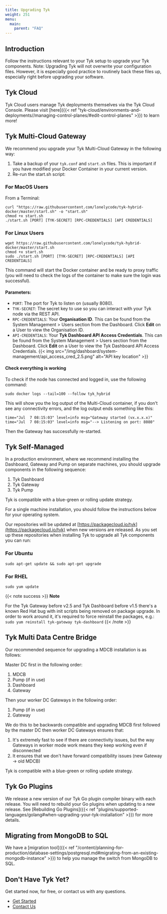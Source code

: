 ```yaml
---
title: Upgrading Tyk
weight: 251
menu:
  main:
    parent: "FAQ"
---
```


## Introduction

Follow the instructions relevant to your Tyk setup to upgrade your Tyk components.
Note: Upgrading Tyk will not overwrite your configuration files. However, it is especially good practice to routinely back these files up, especially right before upgrading your software.

## Tyk Cloud

Tyk Cloud users manage Tyk deployments themselves via the Tyk Cloud Console.
Please visit [here]({{< ref "tyk-cloud/environments-and-deployments//managing-control-planes/#edit-control-planes" >}}) to learn more!

## Tyk Multi-Cloud Gateway

We recommend you upgrade your Tyk Multi-Cloud Gateway in the following way:

1.  Take a backup of your `tyk.conf` and `start.sh` files. This is important if you have modified your Docker Container in your current version.
2.  Re-run the start.sh script:

### For MacOS Users

From a Terminal:

```{.copyWrapper}
curl "https://raw.githubusercontent.com/lonelycode/tyk-hybrid-docker/master/start.sh" -o "start.sh"
chmod +x start.sh
./start.sh [PORT] [TYK-SECRET] [RPC-CREDENTIALS] [API CREDENTIALS]
```

### For Linux Users

```{.copyWrapper}
wget https://raw.githubusercontent.com/lonelycode/tyk-hybrid-docker/master/start.sh
chmod +x start.sh
sudo ./start.sh [PORT] [TYK-SECRET] [RPC-CREDENTIALS] [API CREDENTIALS]
```

This command will start the Docker container and be ready to proxy traffic (you will need to check the logs of the container to make sure the login was successful).

#### Parameters:

- `PORT`: The port for Tyk to listen on (usually 8080).
- `TYK-SECRET`: The secret key to use so you can interact with your Tyk node via the REST API.
- `RPC-CREDENTIALS`: Your **Organisation ID**. This can be found from the System Management > Users section from the Dashboard. Click **Edit** on a User to view the Organisation ID.
- `API-CREDENTIALS`: Your **Tyk Dashboard API Access Credentials**. This can be found from the System Management > Users section from the Dashboard. Click **Edit** on a User to view the Tyk Dashboard API Access Credentials. {{< img src="/img/dashboard/system-management/api_access_cred_2.5.png" alt="API key location" >}}

#### Check everything is working

To check if the node has connected and logged in, use the following command:

```{.copyWrapper}
sudo docker logs --tail=100 --follow tyk_hybrid
```

This will show you the log output of the Multi-Cloud container, if you don't see any connectivity errors, and the log output ends something like this:

```
time="Jul  7 08:15:03" level=info msg="Gateway started (vx.x.x.x)"
time="Jul  7 08:15:03" level=info msg="--> Listening on port: 8080"
```

Then the Gateway has successfully re-started.

## Tyk Self-Managed

In a production environment, where we recommend installing the Dashboard, Gateway and Pump on separate machines, you should upgrade components in the following sequence:

1. Tyk Dashboard
2. Tyk Gateway
3. Tyk Pump

Tyk is compatible with a blue-green or rolling update strategy.

For a single machine installation, you should follow the instructions below for your operating system.

Our repositories will be updated at [https://packagecloud.io/tyk](https://packagecloud.io/tyk) when new versions are released. As you set up these repositories when installing Tyk to upgrade all Tyk components you can run:

### For Ubuntu

```{.copyWrapper}
sudo apt-get update && sudo apt-get upgrade
```

### For RHEL

```{.copyWrapper}
sudo yum update
```

{{< note success >}}
**Note**

For the Tyk Gateway before v2.5 and Tyk Dashboard before v1.5 there's a known Red Hat bug with init scripts being removed on package upgrade. In order to work around it, it's required to force reinstall the packages, e.g.:
`sudo yum reinstall tyk-gateway tyk-dashboard`
{{< /note >}}

## Tyk Multi Data Centre Bridge

Our recommended sequence for upgrading a MDCB installation is as follows:

Master DC first in the following order:

1. MDCB
2. Pump (if in use)
3. Dashboard
4. Gateway

Then your worker DC Gateways in the following order:

1. Pump (if in use)
2. Gateway

We do this to be backwards compatible and upgrading MDCB first followed by the master DC then worker DC Gateways ensures that:

1. It's extremely fast to see if there are connectivity issues, but the way Gateways in worker mode work means they keep working even if disconnected
2. It ensures that we don't have forward compatibility issues (new Gateway -> old MDCB)

Tyk is compatible with a blue-green or rolling update strategy.

## Tyk Go Plugins

We release a new version of our Tyk Go plugin compiler binary with each release. You will need to rebuild your Go plugins when updating to a new release. See [Rebuilding Go Plugins]({{< ref "plugins/supported-languages/golang#when-upgrading-your-tyk-installation" >}}) for more details.

## Migrating from MongoDB to SQL

We have a [migration tool]({{< ref "/content/planning-for-production/database-settings/postgresql.md#migrating-from-an-existing-mongodb-instance" >}}) to help you manage the switch from MongoDB to SQL.

## Don't Have Tyk Yet?

Get started now, for free, or contact us with any questions.

- [Get Started](https://tyk.io/pricing/compare-api-management-platforms/#get-started)
- [Contact Us](https://tyk.io/about/contact/)
